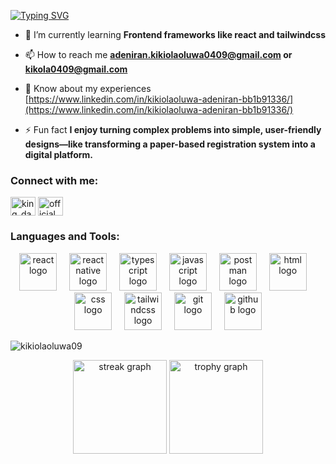 [![Typing SVG](https://readme-typing-svg.herokuapp.com?font=Fira+Code&pause=1000&color=1F6B8D&background=67FF6000&width=435&lines=Hi+%2C+I'm+Kikiolaoluwa+;CS+student+at+Landmark+university;Mobile+and+Frontend+developer)](https://git.io/typing-svg)

- 🌱 I’m currently learning **Frontend frameworks like react and tailwindcss**

- 📫 How to reach me **adeniran.kikiolaoluwa0409@gmail.com or kikola0409@gmail.com**

- 📄 Know about my experiences [https://www.linkedin.com/in/kikiolaoluwa-adeniran-bb1b91336/](https://www.linkedin.com/in/kikiolaoluwa-adeniran-bb1b91336/)

- ⚡ Fun fact **I enjoy turning complex problems into simple, user-friendly designs—like transforming a paper-based registration system into a digital platform.**

<h3 align="left">Connect with me:</h3>
<p align="left">
<a href="https://dev.to/king_david0409" target="blank"><img align="center" src="https://raw.githubusercontent.com/rahuldkjain/github-profile-readme-generator/master/src/images/icons/Social/devto.svg" alt="king_david0409" height="30" width="40" /></a>
<a href="https://instagram.com/official.kikiolaaa" target="blank"><img align="center" src="https://raw.githubusercontent.com/rahuldkjain/github-profile-readme-generator/master/src/images/icons/Social/instagram.svg" alt="official.kikiolaaa" height="30" width="40" /></a>
</p>

<h3 align="left">Languages and Tools:</h3>
<p align="left"><div align="center">
  <img src="https://skillicons.dev/icons?i=react" height="60" alt="react logo" />
  <img width="12" />
  <img src="https://img.icons8.com/?size=512&id=123603&format=png" height="60" alt="react native logo" />
  <img width="12" />
  <img src="https://skillicons.dev/icons?i=ts" height="60" alt="typescript logo" />
  <img width="12" />
  <img src="https://skillicons.dev/icons?i=js" height="60" alt="javascript logo" />
  <img width="12" />
  <img src="https://www.vectorlogo.zone/logos/getpostman/getpostman-icon.svg" height="60" alt="postman logo" />
  <img width="12" />
  <img src="https://skillicons.dev/icons?i=html" height="60" alt="html logo" />
  <img width="12" />
  <img src="https://skillicons.dev/icons?i=css" height="60" alt="css logo" />
  <img width="12" />
  <img src="https://skillicons.dev/icons?i=tailwind" height="60" alt="tailwindcss logo" />
  <img width="12" />
  <img src="https://skillicons.dev/icons?i=git" height="60" alt="git logo" />
  <img width="12" />
  <img src="https://skillicons.dev/icons?i=github" height="60" alt="github logo" />
</div>
 </p>



<p><img align="center" src="https://github-readme-stats.vercel.app/api/top-langs?username=kikiolaoluwa09&show_icons=true&locale=en&layout=compact" alt="kikiolaoluwa09" /></p>




<div align="center">
  <img src="https://streak-stats.demolab.com?user=maurodesouza&locale=en&mode=daily&theme=dracula&hide_border=false&border_radius=5&order=3" height="150" alt="streak graph"  />
  <img src="https://github-profile-trophy.vercel.app?username=maurodesouza&theme=dracula&column=-1&row=1&margin-w=8&margin-h=8&no-bg=false&no-frame=false&order=4" height="150" alt="trophy graph"  />
</div>

###

<picture>
  <source media="(prefers-color-scheme: dark)" srcset="https://raw.githubusercontent.com/maurodesouza/maurodesouza/output/pacman-contribution-graph-dark.svg">
  <source media="(prefers-color-scheme: light)" srcset="https://raw.githubusercontent.com/maurodesouza/maurodesouza/output/pacman-contribution-graph.svg">
</picture>

###

